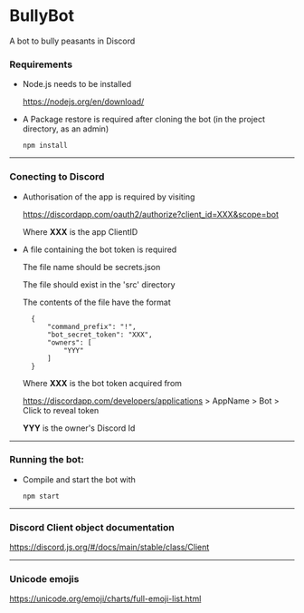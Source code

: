 # BullyBot
A bot to bully peasants in Discord

### Requirements
* Node.js needs to be installed

  https://nodejs.org/en/download/

* A Package restore is required after cloning the bot (in the project directory, as an admin)

  `npm install`
***
### Conecting to Discord
* Authorisation of the app is required by visiting

  https://discordapp.com/oauth2/authorize?client_id=XXX&scope=bot 

  Where **XXX** is the app ClientID

* A file containing the bot token is required

  The file name should be secrets.json

  The file should exist in the 'src' directory

  The contents of the file have the format
 
        {
            "command_prefix": "!",
            "bot_secret_token": "XXX",
            "owners": [
                "YYY"
            ]
        }

  Where **XXX** is the bot token acquired from

  https://discordapp.com/developers/applications > AppName > Bot > Click to reveal token

  **YYY** is the owner's Discord Id
***
### Running the bot:
* Compile and start the bot with

  `npm start`
***
### Discord Client object documentation
https://discord.js.org/#/docs/main/stable/class/Client
***
### Unicode emojis
https://unicode.org/emoji/charts/full-emoji-list.html

